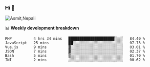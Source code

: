 ### Hi 👋

![Asmit,Nepali](https://media.giphy.com/media/L8K62iTDkzGX6/giphy.gif)
<!--
**asmit99nepali/asmit99nepali** is a ✨ _special_ ✨ repository because its `README.md` (this file) appears on your GitHub profile.

Here are some ideas to get you started:

- 🔭 I’m currently working on ...
- 🌱 I’m currently learning ...
- 👯 I’m looking to collaborate on ...
- 🤔 I’m looking for help with ...
- 💬 Ask me about ...
- 📫 How to reach me: ...
- 😄 Pronouns: ...
- ⚡ Fun fact: ...
-->


📊 **Weekly development breakdown**
<!--START_SECTION:waka-->

```text
PHP          4 hrs 34 mins   █████████████████████░░░░   84.40 %
JavaScript   25 mins         ██░░░░░░░░░░░░░░░░░░░░░░░   07.73 %
Vue.js       9 mins          ▓░░░░░░░░░░░░░░░░░░░░░░░░   03.01 %
JSON         7 mins          ▓░░░░░░░░░░░░░░░░░░░░░░░░   02.37 %
Bash         5 mins          ▒░░░░░░░░░░░░░░░░░░░░░░░░   01.70 %
INI          2 mins          ░░░░░░░░░░░░░░░░░░░░░░░░░   00.62 %
```

<!--END_SECTION:waka-->

